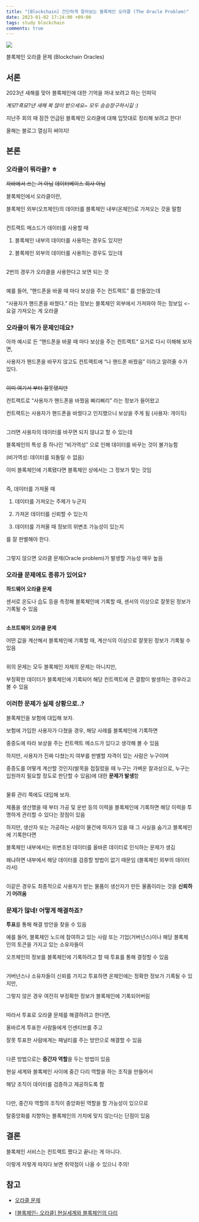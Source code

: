 ```yaml
---
title: "[Blockchain] 간단하게 알아보는 블록체인 오라클 (The Oracle Problem)"
date: 2023-01-02 17:24:00 +09:00
tags: study blockchain
comments: true
---
```


<a href="https://hits.seeyoufarm.com"><img src="https://hits.seeyoufarm.com/api/count/incr/badge.svg?url=https://infiduk.github.io/2023/01/02/oracle-problem.html&count_bg=%23EDD513&title_bg=%23555555&icon=&icon_color=%23E7E7E7&title=%E2%9C%A8+page+view+%E2%9C%A8&edge_flat=false" /></a>

블록체인 오라클 문제 (Blockchain Oracles)

## 서론

2023년 새해를 맞아 블록체인에 대한 기억을 꺼내 보려고 하는 인피덕

_계모?흑묘?년 새해 복 많이 받으세요~ 모두 승승장구하시길 :)_

지난주 회의 때 잠깐 언급된 블록체인 오라클에 대해 입맛대로 정리해 보려고 한다!

올해는 블로그 열심히 써야지!

## 본론

### 오라클이 뭐라클? ㅎ

~~자바에서 쓰는 거 아님~~ ~~데이터베이스 회사 아님~~

블록체인에서 오라클이란,

블록체인 외부(오프체인)의 데이터를 블록체인 내부(온체인)로 가져오는 것을 말함<br /><br />

컨트랙트 메소드가 데이터를 사용할 때

1. 블록체인 내부의 데이터를 사용하는 경우도 있지만

2. 블록체인 외부의 데이터를 사용하는 경우도 있는데<br /><br />

2번의 경우가 오라클을 사용한다고 보면 되는 것<br /><br />

예를 들어, “핸드폰을 바꿀 때 마다 보상을 주는 컨트랙트” 를 만들었는데

“사용자가 핸드폰을 바꿨다.” 라는 정보는 블록체인 외부에서 가져와야 하는 정보임 <- 요걸 가져오는 게 오라클

### 오라클이 뭐가 문제인데요?

아까 예시로 든 “핸드폰을 바꿀 때 마다 보상을 주는 컨트랙트” 요거로 다시 이해해 보자면,

사용자가 핸드폰을 바꾸지 않고도 컨트랙트에 “나 핸드폰 바꿨음” 이라고 알려줄 수가 있다.<br /><br />

~~이미 여기서 부터 잘못됐지만~~

컨트랙트로 “사용자가 핸드폰을 바꿨음 삐리삐리” 라는 정보가 들어왔고

컨트랙트는 사용자가 핸드폰을 바꿨다고 인지했으니 보상을 주게 됨 (사용자: 개이득)<br /><br />

그러면 사용자의 데이터를 바꾸면 되지 않냐고 할 수 있는데

블록체인의 특성 중 하나인 “비가역성” 으로 인해 데이터를 바꾸는 것이 불가능함

(비가역성: 데이터를 되돌릴 수 없음)

이미 블록체인에 기록됐다면 블록체인 상에서는 그 정보가 맞는 것임<br /><br />

즉, 데이터를 가져올 때

1. 데이터를 가져오는 주체가 누군지

2. 가져온 데이터를 신뢰할 수 있는지

3. 데이터를 가져올 때 정보의 위변조 가능성이 있는지

를 잘 판별해야 한다.<br /><br />

그렇지 않으면 오라클 문제(Oracle problem)가 발생할 가능성 매우 높음

### 오라클 문제에도 종류가 있어요?

**하드웨어 오라클 문제**

센서로 온도나 습도 등을 측정해 블록체인에 기록할 때, 센서의 이상으로 잘못된 정보가 기록될 수 있음<br /><br />

**소프트웨어 오라클 문제**

어떤 값을 계산해서 블록체인에 기록할 때, 계산식의 이상으로 잘못된 정보가 기록될 수 있음<br /><br />

위의 문제는 모두 블록체인 자체의 문제는 아니지만,

부정확한 데이터가 블록체인에 기록되어 해당 컨트랙트에 큰 결함이 발생하는 경우라고 볼 수 있음

### 이러한 문제가 실제 상황으로..?

블록체인을 보험에 대입해 보자.

보험에 가입한 사용자가 다쳤을 경우, 해당 사례를 블록체인에 기록하면

중증도에 따라 보상을 주는 컨트랙트 메소드가 있다고 생각해 볼 수 있음

하지만, 사용자가 진짜 다쳤는지 여부를 판별할 자격이 있는 사람은 누구이며

중증도를 어떻게 계산할 것인지(발목을 접질렀을 때 누구는 가벼운 찰과상으로, 누구는 입원까지 필요할 정도로 판단할 수 있음)에 대한 **문제가 발생**함<br /><br />

물류 관리 쪽에도 대입해 보자.

제품을 생산했을 때 부터 가공 및 운반 등의 이력을 블록체인에 기록하면 해당 이력을 투명하게 관리할 수 있다는 장점이 있음

하지만, 생산자 또는 가공하는 사람이 물건에 하자가 있을 때 그 사실을 숨기고 블록체인에 기록한다면

블록체인 내부에서는 위변조된 데이터를 올바른 데이터로 인식하는 문제가 생김

왜냐하면 내부에서 해당 데이터를 검증할 방법이 없기 때문임 (블록체인 외부의 데이터라서)<br /><br />

이같은 경우도 최종적으로 사용자가 받는 물품이 생산자가 만든 물품이라는 것을 **신뢰하기 어려움**

### 문제가 많네! 어떻게 해결하죠?

**투표**를 통해 해결 방안을 찾을 수 있음

예를 들어, 블록체인 노드에 참여하고 있는 사람 또는 기업(거버넌스)이나 해당 블록체인의 토큰을 가지고 있는 소유자들이

오프체인의 정보를 블록체인에 기록하려고 할 때 투표를 통해 결정할 수 있음<br /><br />

거버넌스나 소유자들이 신뢰를 가지고 투표하면 온체인에는 정확한 정보가 기록될 수 있지만,

그렇지 않은 경우 여전히 부정확한 정보가 블록체인에 기록되어버림<br /><br />

따라서 투표로 오라클 문제를 해결하려고 한다면,

올바르게 투표한 사람들에게 인센티브를 주고

잘못 투표한 사람에게는 패널티를 주는 방안으로 해결할 수 있음<br /><br />

다른 방법으로는 **중간자 역할**을 두는 방법이 있음

현실 세계와 블록체인 사이에 중간 다리 역할을 하는 조직을 만들어서

해당 조직이 데이터를 검증하고 제공하도록 함<br /><br />

다만, 중간자 역할의 조직이 중앙화된 역할을 할 가능성이 있으므로

탈중앙화를 지향하는 블록체인의 가치에 맞지 않는다는 단점이 있음

## 결론

블록체인 서비스는 컨트랙트 짰다고 끝나는 게 아니다.

이렇게 저렇게 따지다 보면 취약점이 나올 수 있으니 주의!

## 참고

- [오라클 문제](<[http://wiki.hash.kr/index.php/오라클_문제](http://wiki.hash.kr/index.php/%EC%98%A4%EB%9D%BC%ED%81%B4_%EB%AC%B8%EC%A0%9C)>)

- [[블록체인- 오라클] 현실세계와 블록체인의 다리](<[https://blog.naver.com/giosw001/221338220069](https://blog.naver.com/giosw001/221338220069)>)
